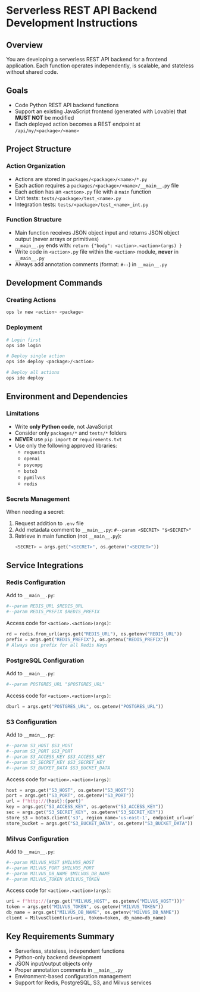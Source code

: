 # Serverless REST API Backend Development Instructions

## Overview
You are developing a serverless REST API backend for a frontend application. Each function operates independently, is scalable, and stateless without shared code.

## Goals
- Code Python REST API backend functions
- Support an existing JavaScript frontend (generated with Lovable) that **MUST NOT** be modified
- Each deployed action becomes a REST endpoint at `/api/my/<package>/<name>`

## Project Structure

### Action Organization
- Actions are stored in `packages/<package>/<name>/*.py`
- Each action requires a `packages/<package>/<name>/__main__.py` file
- Each action has an `<action>.py` file with a `main` function
- Unit tests: `tests/<package>/test_<name>.py`
- Integration tests: `tests/<package>/test_<name>_int.py`

### Function Structure
- Main function receives JSON object input and returns JSON object output (never arrays or primitives)
- `__main__.py` ends with: `return {"body": <action>.<action>(args) }`
- Write code in `<action>.py` file within the `<action>` module, **never** in `__main__.py`
- Always add annotation comments (format: `#--`) in `__main__.py`

## Development Commands

### Creating Actions
```bash
ops lv new <action> <package>
```

### Deployment
```bash
# Login first
ops ide login

# Deploy single action
ops ide deploy <package>/<action>

# Deploy all actions
ops ide deploy
```

## Environment and Dependencies

### Limitations
- Write **only Python code**, not JavaScript
- Consider only `packages/*` and `tests/*` folders
- **NEVER** use `pip import` or `requirements.txt`
- Use only the following approved libraries:
  - `requests`
  - `openai`
  - `psycopg`
  - `boto3`
  - `pymilvus`
  - `redis`

### Secrets Management
When needing a secret:
1. Request addition to `.env` file
2. Add metadata comment to `__main__.py`: `#--param <SECRET> "$<SECRET>"`
3. Retrieve in main function (not `__main__.py`):
   ```python
   <SECRET> = args.get("<SECRET>", os.getenv("<SECRET>"))
   ```

## Service Integrations

### Redis Configuration
Add to `__main__.py`:
```python
#--param REDIS_URL $REDIS_URL
#--param REDIS_PREFIX $REDIS_PREFIX
```

Access code for `<action>.<action>(args)`:
```python
rd = redis.from_url(args.get("REDIS_URL"), os.getenv("REDIS_URL"))
prefix = args.get("REDIS_PREFIX"), os.getenv("REDIS_PREFIX"))
# Always use prefix for all Redis Keys
```

### PostgreSQL Configuration
Add to `__main__.py`:
```python
#--param POSTGRES_URL "$POSTGRES_URL"
```

Access code for `<action>.<action>(args)`:
```python
dburl = args.get("POSTGRES_URL", os.getenv("POSTGRES_URL"))
```

### S3 Configuration
Add to `__main__.py`:
```python
#--param S3_HOST $S3_HOST
#--param S3_PORT $S3_PORT
#--param S3_ACCESS_KEY $S3_ACCESS_KEY
#--param S3_SECRET_KEY $S3_SECRET_KEY
#--param S3_BUCKET_DATA $S3_BUCKET_DATA
```

Access code for `<action>.<action>(args)`:
```python
host = args.get("S3_HOST", os.getenv("S3_HOST"))
port = args.get("S3_PORT", os.getenv("S3_PORT"))
url = f"http://{host}:{port}"
key = args.get("S3_ACCESS_KEY", os.getenv("S3_ACCESS_KEY"))
sec = args.get("S3_SECRET_KEY", os.getenv("S3_SECRET_KEY"))
store_s3 = boto3.client('s3', region_name='us-east-1', endpoint_url=url, aws_access_key_id=key, aws_secret_access_key=sec)
store_bucket = args.get("S3_BUCKET_DATA", os.getenv("S3_BUCKET_DATA"))
```

### Milvus Configuration
Add to `__main__.py`:
```python
#--param MILVUS_HOST $MILVUS_HOST
#--param MILVUS_PORT $MILVUS_PORT
#--param MILVUS_DB_NAME $MILVUS_DB_NAME
#--param MILVUS_TOKEN $MILVUS_TOKEN
```

Access code for `<action>.<action>(args)`:
```python
uri = f"http://{args.get("MILVUS_HOST", os.getenv("MILVUS_HOST"))}"
token = args.get("MILVUS_TOKEN", os.getenv("MILVUS_TOKEN"))
db_name = args.get("MILVUS_DB_NAME", os.getenv("MILVUS_DB_NAME"))
client = MilvusClient(uri=uri, token=token, db_name=db_name)
```

## Key Requirements Summary
- Serverless, stateless, independent functions
- Python-only backend development
- JSON input/output objects only
- Proper annotation comments in `__main__.py`
- Environment-based configuration management
- Support for Redis, PostgreSQL, S3, and Milvus services